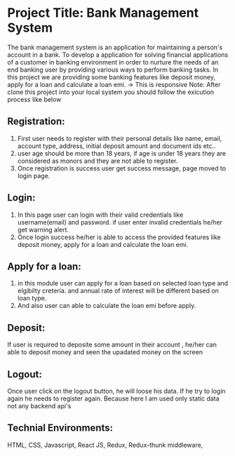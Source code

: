 Project Title: Bank Management System
=====================================
The bank management system is an application for maintaining a person's account in a bank.
To develop a application for solving financial applications of a customer in banking environment in order to
nurture the needs of an end banking user by providing various ways to perform banking tasks. In
this project we are providing some banking features like deposit money, apply for a loan and 
calculate a loan emi.
-> This is responsive
Note: After clone this project into your local system you should follow the exicution process like below 

Registration:
-------------
1. First user needs to register with their personal details like name, email, account type, address, initial deposit amount and document ids etc..
2. user age should be more than 18 years, if age is under 18 years they are considered as monors and they are not able to register.
3. Once registration is success user get success message, page moved to login page.

Login:
-------
1. In this page user can login with their valid credentials like username(email) and password. if user enter invalid credentials he/her get warning alert.
2. Once login success he/her is able to access the provided features like deposit money, apply for a loan and calculate the loan emi.

Apply for a loan:
-----------------
1. in this module user can apply for a loan based on selected loan type and elgibilty creteria. and annual rate of interest will be different based on loan type.
2. And also user can able to calculate the loan emi before apply.

Deposit: 
--------
If user is required to deposite some amount in their account , he/her can able to deposit money and seen the upadated money on the screen

Logout: 
------
Once user click on the logout button, he will loose his data. If he try to login again he needs to register again. Because here I am used only static data not any backend api's 


Technial Environments:
---------------------- 
HTML, CSS, Javascript, React JS, Redux, Redux-thunk middleware, 

